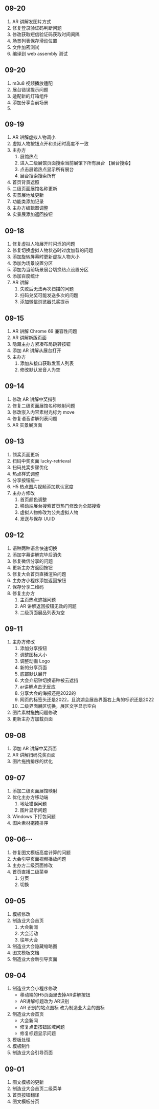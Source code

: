 ## 09-20

1. AR 讲解发图片方式
2. 修复登录验证码判断问题
3. 修改获取短信验证码获取时间间隔
4. 场景列表保存滑动位置
5. 文件加密测试
6. 编译到 web assembly 测试
## 09-20

1. m3u8 视频播放适配
2. 展台错误提示问题
3. 适配新的灯箱组件
4. 添加分享当前场景
5. 
## 09-19

1. AR 讲解虚拟人物调小
2. 虚拟人物按钮点开和关闭时高度不一致
3. 主办方
	1. 展馆热点
	2. 进入二级展馆页面搜索当前展馆下所有展台 【展台搜索】
	3. 点击展馆热点显示所有展台
	4. 展台搜索搜索所有
4. 首页背景遮照
5. 二级页面展馆名称更新
6. 实景展地址更新
7. 功能类添加记录
8. 主办方编辑器调整
9. 实景展添加返回按钮
## 09-18

1. 修复虚拟人物展开时闪烁的问题
2. 修复切换虚拟人物状态时过度加载的问题
3. 添加旋转屏幕时更新虚拟人物大小
4. 添加为场景设置分区
5. 添加为当前场景展台切换热点设置分区
6. 添加百度统计
7. AR 讲解
	1. 失败后无法再次扫描的问题
	2. 扫码兑奖可能发送多次的问题
	3. 添加微信浏览器兑奖提示
## 09-15

1. AR 讲解 Chrome 69 兼容性问题
2. AR 讲解新版页面
3. 隐藏主办方紧凑布局跳转按钮
4. 添加 AR 讲解从展台打开
5. 主办方
	1. 添加从接口获取发音人列表
	2. 修改默认发音人为空
## 09-14

1. 修改 AR 讲解中奖指引
2. 修复二级页面展馆名称映射问题
3. 修改嵌入内容素材光标为 move
4. 修复语音讲解列表问题
5. AR 实景展页面
## 09-13

1. 领奖页面更新
2. 扫码中奖页面 lucky-retrieval
3. 扫码兑奖步骤优化
4. 热点样式调整
5. 分享按钮统一
6. H5 热点图片视频添加默认宽度
7. 主办方修改
	1. 首页颜色调整
	2. 移动端展台搜索首页热门修改为全部搜索
	3. 虚拟人物修改为公共虚拟人物
	4. 发送与保存 UUID
## 09-12

1. 语种两种语言快速切换 
2. 添加字幕讲解完毕后消失
3. 修复微信分享的问题
4. 更新主办方返回按钮
5. 修复大会首页直播渲染问题
6. 主办方小程序添加返回按钮
7. 保存分享二维码
8. 修复主办方
	1. 主页热点遮挡问题
	2. AR 讲解返回按钮无效的问题
	3. 二级页面展品列表为空
## 09-11

1. 主办方修改
	1. 添加分享按钮
	2. 调整图标大小
	3. 调整动画 Logo
	4. 新的分享页面
	5. 底部默认展开
	6. 大会介绍钟切换语种被云遮挡
	7. ar讲解点击无反应
	8. 分享大会的海报还是2022的
	9. 网页的标签头还是2022，且滨湖会展首界面右上角的标识还是2022
	10. 二级界面展区切换，展区文字显示空白
2. 图片素材拖拽问题修改
3. 更新主办方加载页面
## 09-08

1. 添加 AR 讲解中奖页面
2. AR 讲解扫码兑奖页面
3. 图片拖拽排序的优化
## 09-07

1. 添加二级页面展馆映射
2. 优化主办方移动端
	1. 地址错误问题
	2. 图片显示问题
3. Windows 下打包问题
4. 图片素材拖拽排序
## 09-06···

1. 修复图文模板高度计算的问题
2. 大会引导页面视频播放问题
3. 主办方二级页面修改
4. 首页直播二级菜单
	1. 分页
	2. 切换
## 09-05

1. 模板修改
2. 制造业大会首页
	1. 大会新闻
	2. 大会活动
	3. 往年大会
3. 制造业大会隐藏缩略图
4. 图文模板文档
5. 制造业大会新引导页面
## 09-04

1. 制造业大会小程序修改
	- 移动端的H5页面里去掉AR讲解按钮
	- AR讲解标题改为 AR识别
	- AR 识别的站点图标 改为制造业大会的图标
2. 制造业大会首页
	- 大会新闻
	- 修复点击按钮区域问题
	- 修复标题显示问题
3. 模板处理
4. 模板制作
5. 制造业大会引导页面
## 09-01

1. 图文模板的更新
2. 制造业大会首页二级菜单
3. 首页按钮翻译
4. 图文模板分页